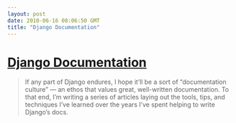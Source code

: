 ```yaml
---
layout: post
date: 2010-06-16 08:06:50 GMT
title: "Django Documentation"
---
```

# [Django Documentation](http://jacobian.org/writing/great-documentation/)

> If any part of Django endures, I hope it’ll be a sort of “documentation culture” — an ethos that values great, well-written documentation. To that end, I’m writing a series of articles laying out the tools, tips, and techniques I’ve learned over the years I’ve spent helping to write Django’s docs.